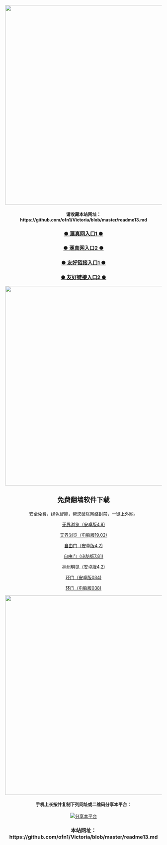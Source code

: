 <div align="center"><a href="https://s3.ap-southeast-2.amazonaws.com/szuntjhtt/index.html?p=5ecb28eb1ee816e1136"><IMG SRC="https://github.com/ofn1/Victoria/blob/master/hzhen5.jpg" width=640></a>
<div align=center><h4>请收藏本站网址：https://github.com/ofn1/Victoria/blob/master/readme13.md</h4></div>


<div align=center><h3><b><a href="https://s3.ap-southeast-2.amazonaws.com/szuntjhtt/index.html?p=5ecb28eb1ee816e1136">● 滙真网入口1 ● </a></b></h3></div>
  
<div align=center><h3><b><a href="https://ofn1.github.io?p=5ecb28eb1ee816e1136">● 滙真网入口2 ● </a></b></h3></div>

<div align=center><h3><b><a href="https://github.com/gofanben/gm/blob/master/swsp.md">● 友好链接入口1 ● </a></b></h3></div>

<div align=center><h3><b><a href="https://github.com/qqc2352/www/blob/master/README.md">● 友好链接入口2 ● </a></b></h3></div>

<div align="center"><a href="https://s3.ap-southeast-2.amazonaws.com/szuntjhtt/index.html?p=5ecb28eb1ee816e1136"><IMG SRC="https://github.com/ofn1/Victoria/blob/master/fngrchn3.jpg" width=640></a>

<h2><p><strong>免费翻墙软件下载</strong></p></h2>
安全免费，绿色智能，帮您破除网络封禁，一键上外网。<br>

[无界浏览（安卓版4.8)](https://cdn.jsdelivr.net/gh/ofn1/zhenzhen@1.3/um.apk)

[无界浏览（电脑版19.02)](https://cdn.jsdelivr.net/gh/ofn1/zhenzhen@1.3/u1902.zip)

[自由门（安卓版4.2)](https://cdn.jsdelivr.net/gh/ofn1/zhenzhen@1.3/fgma42.apk)

[自由门（电脑版7.81)](https://cdn.jsdelivr.net/gh/ofn1/zhenzhen@1.3/fg781p.zip)

[神州明见（安卓版4.2)](https://cdn.jsdelivr.net/gh/ofn1/zhenzhen@1.3/SzzdOgate.apk)

[环门（安卓版034)](https://cdn.jsdelivr.net/gh/ofn1/zhenzhen@1.3/oGatea.apk)

[环门（电脑版038)](https://cdn.jsdelivr.net/gh/ofn1/zhenzhen@1.3/oGate.zip)

<div align="center"><a href="https://s3.ap-southeast-2.amazonaws.com/szuntjhtt/index.html?p=5ecb28eb1ee816e1136"><IMG SRC="https://github.com/ofn1/Victoria/blob/master/fngrchn3.jpg" width=640></a>
  
<h4><h4>手机上长按并复制下列网址或二维码分享本平台：</h4>
  
<div align="center"><a href="https://github.com/ofn1/Victoria/blob/master/readme13.md"><img src="https://github.com/ofn1/Victoria/blob/master/xy_qsg_qr13.jpg" title="分享本平台"></img></a>

<div align=center><h3>本站网址：https://github.com/ofn1/Victoria/blob/master/readme13.md</h3></div>

